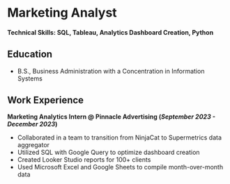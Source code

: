 
# Marketing Analyst

#### Technical Skills: SQL, Tableau, Analytics Dashboard Creation, Python

## Education
- B.S., Business Administration with a Concentration in Information Systems

## Work Experience
**Marketing Analytics Intern @ Pinnacle Advertising (_September 2023 - December 2023_)**
- Collaborated in a team to transition from NinjaCat to Supermetrics data aggregator
- Utilized SQL with Google Query to optimize dashboard creation
- Created Looker Studio reports for 100+ clients
- Used Microsoft Excel and Google Sheets to compile month-over-month data
